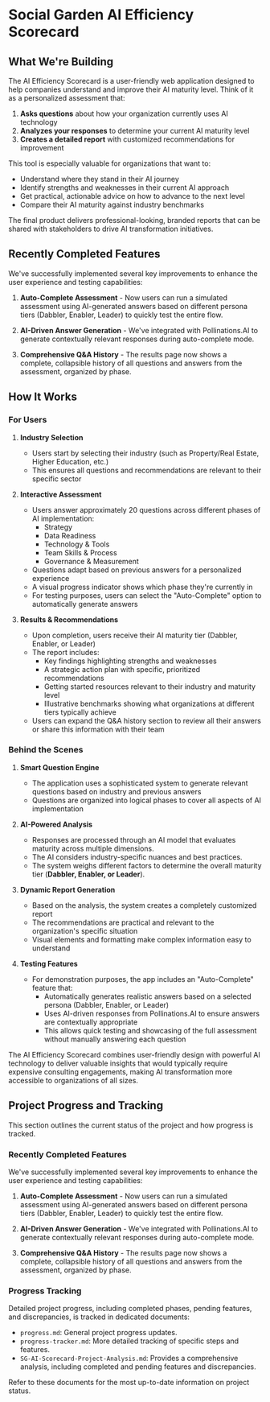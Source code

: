 # Social Garden AI Efficiency Scorecard

## What We're Building

The AI Efficiency Scorecard is a user-friendly web application designed to help companies understand and improve their AI maturity level. Think of it as a personalized assessment that:

1. **Asks questions** about how your organization currently uses AI technology
2. **Analyzes your responses** to determine your current AI maturity level
3. **Creates a detailed report** with customized recommendations for improvement

This tool is especially valuable for organizations that want to:
- Understand where they stand in their AI journey
- Identify strengths and weaknesses in their current AI approach
- Get practical, actionable advice on how to advance to the next level
- Compare their AI maturity against industry benchmarks

The final product delivers professional-looking, branded reports that can be shared with stakeholders to drive AI transformation initiatives.

## Recently Completed Features

We've successfully implemented several key improvements to enhance the user experience and testing capabilities:

1. **Auto-Complete Assessment** - Now users can run a simulated assessment using AI-generated answers based on different persona tiers (Dabbler, Enabler, Leader) to quickly test the entire flow.

2. **AI-Driven Answer Generation** - We've integrated with Pollinations.AI to generate contextually relevant responses during auto-complete mode.

3. **Comprehensive Q&A History** - The results page now shows a complete, collapsible history of all questions and answers from the assessment, organized by phase.

## How It Works

### For Users

1. **Industry Selection**
   - Users start by selecting their industry (such as Property/Real Estate, Higher Education, etc.)
   - This ensures all questions and recommendations are relevant to their specific sector

2. **Interactive Assessment**
   - Users answer approximately 20 questions across different phases of AI implementation:
     - Strategy
     - Data Readiness
     - Technology & Tools
     - Team Skills & Process
     - Governance & Measurement
   - Questions adapt based on previous answers for a personalized experience
   - A visual progress indicator shows which phase they're currently in
   - For testing purposes, users can select the "Auto-Complete" option to automatically generate answers

3. **Results & Recommendations**
   - Upon completion, users receive their AI maturity tier (Dabbler, Enabler, or Leader)
   - The report includes:
     - Key findings highlighting strengths and weaknesses
     - A strategic action plan with specific, prioritized recommendations
     - Getting started resources relevant to their industry and maturity level
     - Illustrative benchmarks showing what organizations at different tiers typically achieve
   - Users can expand the Q&A history section to review all their answers or share this information with their team

### Behind the Scenes

1. **Smart Question Engine**
   - The application uses a sophisticated system to generate relevant questions based on industry and previous answers
   - Questions are organized into logical phases to cover all aspects of AI implementation

2. **AI-Powered Analysis**
   - Responses are processed through an AI model that evaluates maturity across multiple dimensions.
   - The AI considers industry-specific nuances and best practices.
   - The system weighs different factors to determine the overall maturity tier (**Dabbler, Enabler, or Leader**).

3. **Dynamic Report Generation**
   - Based on the analysis, the system creates a completely customized report
   - The recommendations are practical and relevant to the organization's specific situation
   - Visual elements and formatting make complex information easy to understand

4. **Testing Features**
   - For demonstration purposes, the app includes an "Auto-Complete" feature that:
     - Automatically generates realistic answers based on a selected persona (Dabbler, Enabler, or Leader)
     - Uses AI-driven responses from Pollinations.AI to ensure answers are contextually appropriate
     - This allows quick testing and showcasing of the full assessment without manually answering each question

The AI Efficiency Scorecard combines user-friendly design with powerful AI technology to deliver valuable insights that would typically require expensive consulting engagements, making AI transformation more accessible to organizations of all sizes.

## Project Progress and Tracking

This section outlines the current status of the project and how progress is tracked.

### Recently Completed Features

We've successfully implemented several key improvements to enhance the user experience and testing capabilities:

1. **Auto-Complete Assessment** - Now users can run a simulated assessment using AI-generated answers based on different persona tiers (Dabbler, Enabler, Leader) to quickly test the entire flow.

2. **AI-Driven Answer Generation** - We've integrated with Pollinations.AI to generate contextually relevant responses during auto-complete mode.

3. **Comprehensive Q&A History** - The results page now shows a complete, collapsible history of all questions and answers from the assessment, organized by phase.

### Progress Tracking

Detailed project progress, including completed phases, pending features, and discrepancies, is tracked in dedicated documents:

*   `progress.md`: General project progress updates.
*   `progress-tracker.md`: More detailed tracking of specific steps and features.
*   `SG-AI-Scorecard-Project-Analysis.md`: Provides a comprehensive analysis, including completed and pending features and discrepancies.

Refer to these documents for the most up-to-date information on project status.
